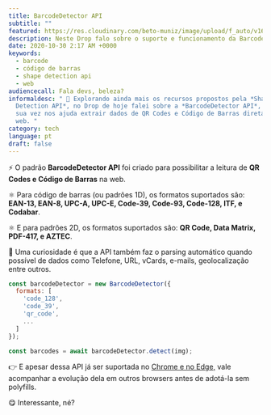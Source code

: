 ```yaml
---
title: BarcodeDetector API
subtitle: ""
featured: https://res.cloudinary.com/beto-muniz/image/upload/f_auto/v1603811465/Titulo_Image_uyo7rz.jpg
description: Neste Drop falo sobre o suporte e funcionamento da BarcodeDetector API.
date: 2020-10-30 2:17 AM +0000
keywords:
  - barcode
  - código de barras
  - shape detection api
  - web
audiencecall: Fala devs, beleza?
informaldesc: " 📶 Explorando ainda mais os recursos propostos pela *Shape
  Detection API*, no Drop de hoje falei sobre a *BarcodeDetector API*, que por
  sua vez nos ajuda extrair dados de QR Codes e Código de Barras diretamente da
  web. "
category: tech
language: pt
draft: false
---
```


⚡️ O padrão **BarcodeDetector API** foi criado para possibilitar a leitura de **QR Codes e Código de Barras** na web.

⚛️ Para código de barras (ou padrões 1D), os formatos suportados são: **EAN-13, EAN-8, UPC-A, UPC-E, Code-39, Code-93, Code-128, ITF, e Codabar**.

⚛️ E para padrões 2D, os formatos suportados são: **QR Code, Data Matrix, PDF-417, e AZTEC**.

🤯 Uma curiosidade é que a API também faz o parsing automático quando possível de dados como Telefone, URL, vCards, e-mails, geolocalização entre outros.

```javascript
const barcodeDetector = new BarcodeDetector({
  formats: [
    'code_128',
    'code_39',
    'qr_code',
    ...
  ]
});

const barcodes = await barcodeDetector.detect(img);
```

👉 E apesar dessa API já ser suportada no [Chrome e no Edge,](https://caniuse.com/mdn-api_barcodedetector) vale acompanhar a evolução dela em outros browsers antes de adotá-la sem polyfills.

😋 Interessante, né?
